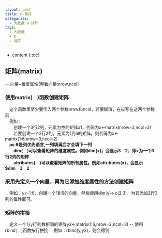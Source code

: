 ```yaml
---
layout: post
title: R-矩阵
categories:
  - 大数据 R 矩阵
tags:
  - 大数据
  - R
  - 矩阵
---
```


* content
{:toc}

## 矩阵(matrix)
--&nbsp;向量+维度属性(整数向量:nrow,ncol)<br>

### 使用matrix(&emsp;)函数创建矩阵
&emsp;这个函数里至少要传入两个参数nrow和ncol，若要赋值，在应写在这两个参数前<br>
&emsp;例如：<br>
&emsp;&emsp;创建一个3行2列，元素为空的矩阵x1，代码为x<-matrix(nrow=3,ncol=2)<br>
&emsp;&emsp;若要创建一个3行2列，元素为1到6的矩阵，则代码为x<-matrix(1:6,nrow=3,ncol=2)<br>
**&emsp;ps:R是列优先语言,一列填满后才会填下一列<br>
&emsp;&emsp;dim(&emsp;)可以查看矩阵的维度属性。例如dim(x)，会显示3&emsp;2，即x为一个3行2列的矩阵<br>
&emsp;&emsp;attributes(&emsp;)可以查看矩阵的所有属性。例如attributes(x)，会显示$dim&emsp;3&emsp;2<br>**

### 采用先定义一个向量，再为它添加维度属性的方法创建矩阵
&emsp;例如：y<-1:6，创建一个1到6的向量，然后使用dim(y)<-c(2,3)，为其添加2行3列的属性即可。<br>

### 矩阵的拼接
&emsp;定义一个与y行列数相同的矩阵y2<-matrix(1:6,nrow=2,ncol=3)
--&nbsp;使用rbind(&emsp;)函数按行拼接
&emsp;例如：rbind(y,y2)，则会得到







